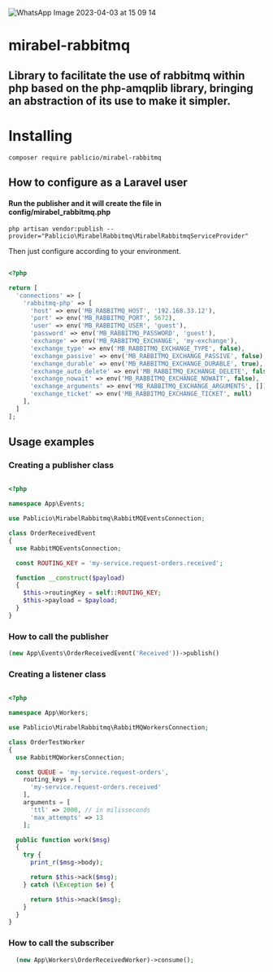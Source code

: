 
![WhatsApp Image 2023-04-03 at 15 09 14](https://user-images.githubusercontent.com/19760320/229592412-a12e1408-6edc-458f-bff3-5935400cb921.jpeg)

# mirabel-rabbitmq
## Library to facilitate the use of rabbitmq within php based on the php-amqplib library, bringing an abstraction of its use to make it simpler.

##
# Installing

```
composer require pablicio/mirabel-rabbitmq
```

## How to configure as a Laravel user
#### Run the publisher and it will create the file in config/mirabel_rabbitmq.php
```
php artisan vendor:publish --provider="Pablicio\MirabelRabbitmq\MirabelRabbitmqServiceProvider"
```

Then just configure according to your environment.

```php

<?php

return [
  'connections' => [
    'rabbitmq-php' => [
      'host' => env('MB_RABBITMQ_HOST', '192.168.33.12'),
      'port' => env('MB_RABBITMQ_PORT', 5672),
      'user' => env('MB_RABBITMQ_USER', 'guest'),
      'password' => env('MB_RABBITMQ_PASSWORD', 'guest'),
      'exchange' => env('MB_RABBITMQ_EXCHANGE', 'my-exchange'),
      'exchange_type' => env('MB_RABBITMQ_EXCHANGE_TYPE', false),
      'exchange_passive' => env('MB_RABBITMQ_EXCHANGE_PASSIVE', false),
      'exchange_durable' => env('MB_RABBITMQ_EXCHANGE_DURABLE', true),
      'exchange_auto_delete' => env('MB_RABBITMQ_EXCHANGE_DELETE', false),
      'exchange_nowait' => env('MB_RABBITMQ_EXCHANGE_NOWAIT', false),
      'exchange_arguments' => env('MB_RABBITMQ_EXCHANGE_ARGUMENTS', []),
      'exchange_ticket' => env('MB_RABBITMQ_EXCHANGE_TICKET', null)
    ],
  ]
];
```

## Usage examples

### Creating a publisher class
```php

<?php

namespace App\Events;

use Pablicio\MirabelRabbitmq\RabbitMQEventsConnection;

class OrderReceivedEvent
{
  use RabbitMQEventsConnection;

  const ROUTING_KEY = 'my-service.request-orders.received';

  function __construct($payload)
  {
    $this->routingKey = self::ROUTING_KEY;
    $this->payload = $payload;
  }
}

```

### How to call the publisher

```php 
(new App\Events\OrderReceivedEvent('Received'))->publish()
```

### Creating a listener class
```php

<?php

namespace App\Workers;

use Pablicio\MirabelRabbitmq\RabbitMQWorkersConnection;

class OrderTestWorker
{
  use RabbitMQWorkersConnection;

  const QUEUE = 'my-service.request-orders',
    routing_keys = [
      'my-service.request-orders.received'
    ],
    arguments = [
      'ttl' => 2000, // in milisseconds
      'max_attempts' => 13
    ];

  public function work($msg)
  {
    try {
      print_r($msg->body);

      return $this->ack($msg);
    } catch (\Exception $e) {

      return $this->nack($msg);
    }
  }
}

```

### How to call the subscriber

```php 
  (new App\Workers\OrderReceivedWorker)->consume();
```
